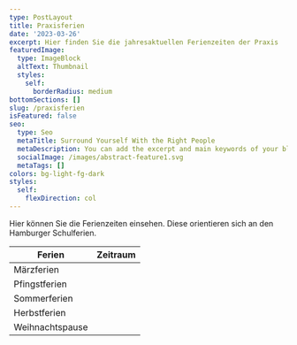 ```yaml
---
type: PostLayout
title: Praxisferien
date: '2023-03-26'
excerpt: Hier finden Sie die jahresaktuellen Ferienzeiten der Praxis
featuredImage:
  type: ImageBlock
  altText: Thumbnail
  styles:
    self:
      borderRadius: medium
bottomSections: []
slug: /praxisferien
isFeatured: false
seo:
  type: Seo
  metaTitle: Surround Yourself With the Right People
  metaDescription: You can add the excerpt and main keywords of your blog post here.
  socialImage: /images/abstract-feature1.svg
  metaTags: []
colors: bg-light-fg-dark
styles:
  self:
    flexDirection: col
---
```

Hier können Sie die Ferienzeiten einsehen. Diese orientieren sich an den Hamburger Schulferien.

| Ferien          | Zeitraum |
| --------------- | -------- |
| Märzferien      |          |
| Pfingstferien   |          |
| Sommerferien    |          |
| Herbstferien    |          |
| Weihnachtspause |          |

